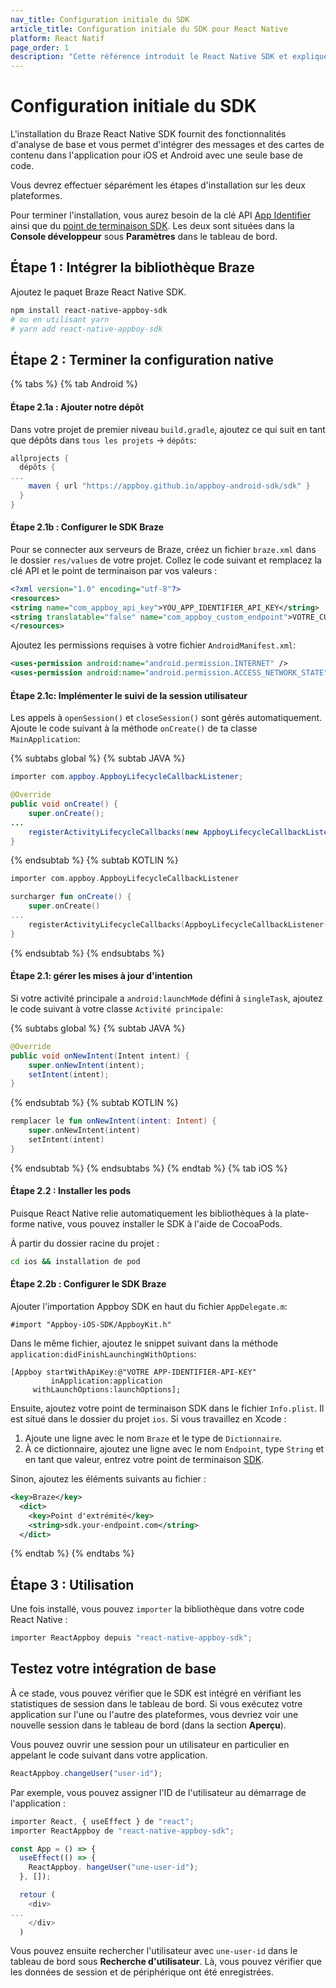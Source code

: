 ```yaml
---
nav_title: Configuration initiale du SDK
article_title: Configuration initiale du SDK pour React Native
platform: React Natif
page_order: 1
description: "Cette référence introduit le React Native SDK et explique comment l'intégrer nativement sur Android et iOS."
---
```


# Configuration initiale du SDK

L'installation du Braze React Native SDK fournit des fonctionnalités d'analyse de base et vous permet d'intégrer des messages et des cartes de contenu dans l'application pour iOS et Android avec une seule base de code.

Vous devrez effectuer séparément les étapes d'installation sur les deux plateformes.

Pour terminer l'installation, vous aurez besoin de la clé API [App Identifier]({{site.baseurl}}/api/api_key/#the-app-identifier-api-key) ainsi que du [point de terminaison SDK]({{site.baseurl}}/api/basics/#endpoints). Les deux sont situées dans la **Console développeur** sous **Paramètres** dans le tableau de bord.

## Étape 1 : Intégrer la bibliothèque Braze

Ajoutez le paquet Braze React Native SDK.

```bash
npm install react-native-appboy-sdk
# ou en utilisant yarn
# yarn add react-native-appboy-sdk
```

## Étape 2 : Terminer la configuration native

{% tabs %}
{% tab Android %}

#### Étape 2.1a : Ajouter notre dépôt

Dans votre projet de premier niveau `build.gradle`, ajoutez ce qui suit en tant que dépôts dans `tous les projets` -> `dépôts`:

```gradle
allprojects {
  dépôts {
...
    maven { url "https://appboy.github.io/appboy-android-sdk/sdk" }
  }
}
```

#### Étape 2.1b : Configurer le SDK Braze

Pour se connecter aux serveurs de Braze, créez un fichier `braze.xml` dans le dossier `res/values` de votre projet. Collez le code suivant et remplacez la clé API et le point de terminaison par vos valeurs :

```xml
<?xml version="1.0" encoding="utf-8"?>
<resources>
<string name="com_appboy_api_key">YOU_APP_IDENTIFIER_API_KEY</string>
<string translatable="false" name="com_appboy_custom_endpoint">VOTRE_CUSTOM_ENDPOINT_OR_CLUSTER</string>
</resources>
```

Ajoutez les permissions requises à votre fichier `AndroidManifest.xml`:

```xml
<uses-permission android:name="android.permission.INTERNET" />
<uses-permission android:name="android.permission.ACCESS_NETWORK_STATE" />
```

#### Étape 2.1c: Implémenter le suivi de la session utilisateur

Les appels à `openSession()` et `closeSession()` sont gérés automatiquement. Ajoute le code suivant à la méthode `onCreate()` de ta classe `MainApplication`:

{% subtabs global %}
{% subtab JAVA %}
```java
importer com.appboy.AppboyLifecycleCallbackListener;

@Override
public void onCreate() {
    super.onCreate();
...
    registerActivityLifecycleCallbacks(new AppboyLifecycleCallbackListener());
}
```
{% endsubtab %}
{% subtab KOTLIN %}
```kotlin
importer com.appboy.AppboyLifecycleCallbackListener

surcharger fun onCreate() {
    super.onCreate()
...
    registerActivityLifecycleCallbacks(AppboyLifecycleCallbackListener())
}
```
{% endsubtab %}
{% endsubtabs %}

#### Étape 2.1: gérer les mises à jour d'intention

Si votre activité principale a `android:launchMode` défini à `singleTask`, ajoutez le code suivant à votre classe `Activité principale`:

{% subtabs global %}
{% subtab JAVA %}
```java
@Override
public void onNewIntent(Intent intent) {
    super.onNewIntent(intent);
    setIntent(intent);
}
```
{% endsubtab %}
{% subtab KOTLIN %}
```kotlin
remplacer le fun onNewIntent(intent: Intent) {
    super.onNewIntent(intent)
    setIntent(intent)
}
```
{% endsubtab %}
{% endsubtabs %}
{% endtab %}
{% tab iOS %}

#### Étape 2.2 : Installer les pods

Puisque React Native relie automatiquement les bibliothèques à la plate-forme native, vous pouvez installer le SDK à l'aide de CocoaPods.

À partir du dossier racine du projet :

```bash
cd ios && installation de pod
```

#### Étape 2.2b : Configurer le SDK Braze


Ajouter l'importation Appboy SDK en haut du fichier `AppDelegate.m`:
```objc
#import "Appboy-iOS-SDK/AppboyKit.h"
```

Dans le même fichier, ajoutez le snippet suivant dans la méthode `application:didFinishLaunchingWithOptions`:

```objc
[Appboy startWithApiKey:@"VOTRE APP-IDENTIFIER-API-KEY"
         inApplication:application
     withLaunchOptions:launchOptions];
```

Ensuite, ajoutez votre point de terminaison SDK dans le fichier `Info.plist`. Il est situé dans le dossier du projet `ios`. Si vous travaillez en Xcode :

1. Ajoute une ligne avec le nom `Braze` et le type de `Dictionnaire`.
2. À ce dictionnaire, ajoutez une ligne avec le nom `Endpoint`, type `String` et en tant que valeur, entrez votre point de terminaison [SDK]({{site.baseurl}}/api/basics/#endpoints).

Sinon, ajoutez les éléments suivants au fichier :

```xml
<key>Braze</key>
  <dict>
    <key>Point d'extrémité</key>
    <string>sdk.your-endpoint.com</string>
  </dict>
```

{% endtab %}
{% endtabs %}

## Étape 3 : Utilisation

Une fois installé, vous pouvez `importer` la bibliothèque dans votre code React Native :

```javascript
importer ReactAppboy depuis "react-native-appboy-sdk";
```

## Testez votre intégration de base

À ce stade, vous pouvez vérifier que le SDK est intégré en vérifiant les statistiques de session dans le tableau de bord. Si vous exécutez votre application sur l'une ou l'autre des plateformes, vous devriez voir une nouvelle session dans le tableau de bord (dans la section **Aperçu**).

Vous pouvez ouvrir une session pour un utilisateur en particulier en appelant le code suivant dans votre application.

```javascript
ReactAppboy.changeUser("user-id");
```

Par exemple, vous pouvez assigner l'ID de l'utilisateur au démarrage de l'application :

```javascript
importer React, { useEffect } de "react";
importer ReactAppboy de "react-native-appboy-sdk";

const App = () => {
  useEffect(() => {
    ReactAppboy. hangeUser("une-user-id");
  }, []);

  retour (
    <div>
...
    </div>
  )
```

Vous pouvez ensuite rechercher l'utilisateur avec `une-user-id` dans le tableau de bord sous **Recherche d'utilisateur**. Là, vous pouvez vérifier que les données de session et de périphérique ont été enregistrées.
